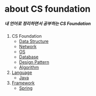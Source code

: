 # about CS foundation
##### 내 언어로 정리하면서 공부하는 CS Foundation

1. CS Foundation
	* <a href = '/dataStructure'>Data Structure</a>
	* <a href = '/network'>Network
	* <a href = '/os'>OS
	* <a href = '/database'>Database
	* <a href = '/designPattern'>Design Pattern
	* <a href = '/algorithm'>Algorithm
2. Language
	* <a href = '/java'>Java
3. Framework
	* <a href = '/spring'>Spring


